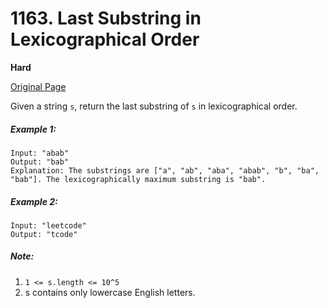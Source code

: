 # 1163. Last Substring in Lexicographical Order

**Hard**

[Original Page](https://leetcode.com/problems/last-substring-in-lexicographical-order/)

Given a string `s`, return the last substring of `s` in lexicographical order.

##### Example 1:
```
Input: "abab"
Output: "bab"
Explanation: The substrings are ["a", "ab", "aba", "abab", "b", "ba", "bab"]. The lexicographically maximum substring is "bab".
```

##### Example 2:
```
Input: "leetcode"
Output: "tcode"
```

##### Note:
1. `1 <= s.length <= 10^5`
2. s contains only lowercase English letters.
